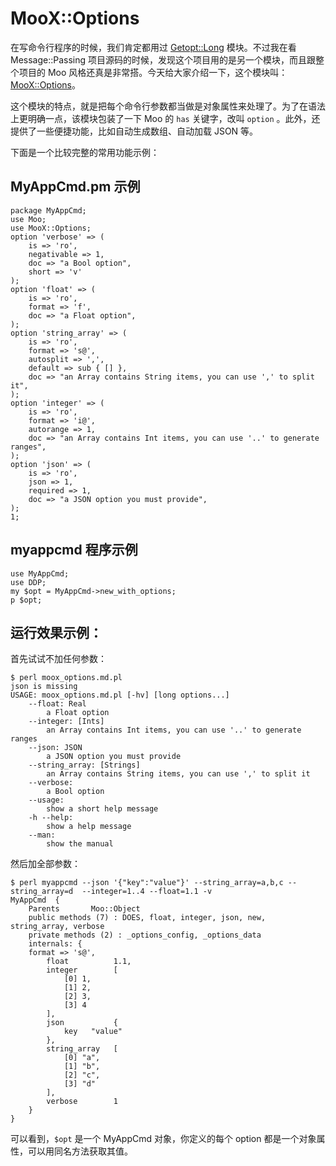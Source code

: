 # MooX::Options

在写命令行程序的时候，我们肯定都用过 [Getopt::Long](https://metacpan.org/pod/Getopt::Long) 模块。不过我在看 Message::Passing 项目源码的时候，发现这个项目用的是另一个模块，而且跟整个项目的 Moo 风格还真是非常搭。今天给大家介绍一下，这个模块叫：[MooX::Options](http://metacpan.org/pod/MooX::Options)。

这个模块的特点，就是把每个命令行参数都当做是对象属性来处理了。为了在语法上更明确一点，该模块包装了一下 Moo 的 `has` 关键字，改叫 `option` 。此外，还提供了一些便捷功能，比如自动生成数组、自动加载 JSON 等。

下面是一个比较完整的常用功能示例：

## MyAppCmd.pm 示例

    package MyAppCmd;
    use Moo;
    use MooX::Options;
    option 'verbose' => (
        is => 'ro',
        negativable => 1,
        doc => "a Bool option",
        short => 'v'
    );
    option 'float' => (
        is => 'ro',
        format => 'f',
        doc => "a Float option",
    );
    option 'string_array' => (
        is => 'ro',
        format => 's@',
        autosplit => ',',
        default => sub { [] },
        doc => "an Array contains String items, you can use ',' to split it",
    );
    option 'integer' => (
        is => 'ro',
        format => 'i@',
        autorange => 1,
        doc => "an Array contains Int items, you can use '..' to generate ranges",
    );
    option 'json' => (
        is => 'ro',
        json => 1,
        required => 1,
        doc => "a JSON option you must provide",
    );
    1;

## myappcmd 程序示例

    use MyAppCmd;
    use DDP;
    my $opt = MyAppCmd->new_with_options;
    p $opt;

## 运行效果示例：

首先试试不加任何参数：

    $ perl moox_options.md.pl
    json is missing
    USAGE: moox_options.md.pl [-hv] [long options...]
        --float: Real
            a Float option
        --integer: [Ints]
            an Array contains Int items, you can use '..' to generate ranges
        --json: JSON
            a JSON option you must provide
        --string_array: [Strings]
            an Array contains String items, you can use ',' to split it
        --verbose:
            a Bool option
        --usage:
            show a short help message
        -h --help:
            show a help message
        --man:
            show the manual

然后加全部参数：

    $ perl myappcmd --json '{"key":"value"}' --string_array=a,b,c --string_array=d  --integer=1..4 --float=1.1 -v
    MyAppCmd  {
        Parents       Moo::Object
        public methods (7) : DOES, float, integer, json, new, string_array, verbose
        private methods (2) : _options_config, _options_data
        internals: {
        format => 's@',
            float          1.1,
            integer        [
                [0] 1,
                [1] 2,
                [2] 3,
                [3] 4
            ],
            json           {
                key   "value"
            },
            string_array   [
                [0] "a",
                [1] "b",
                [2] "c",
                [3] "d"
            ],
            verbose        1
        }
    }

可以看到，`$opt` 是一个 MyAppCmd 对象，你定义的每个 option 都是一个对象属性，可以用同名方法获取其值。
